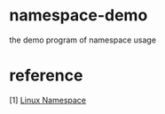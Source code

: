 # namespace-demo
the demo program of namespace usage
# reference
[1] <a href="https://lwn.net/Articles/531114/#series_index">Linux Namespace</a>

